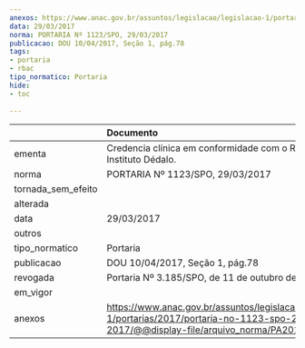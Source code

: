 ```yaml
---
anexos: https://www.anac.gov.br/assuntos/legislacao/legislacao-1/portarias/2017/portaria-no-1123-spo-29-03-2017/@@display-file/arquivo_norma/PA2017-1123.pdf
data: 29/03/2017
norma: PORTARIA Nº 1123/SPO, 29/03/2017
publicacao: DOU 10/04/2017, Seção 1, pág.78
tags:
- portaria
- rbac
tipo_normatico: Portaria
hide: 
- toc 
 
---
```


|                    | Documento                                                                                                                                            |
|:-------------------|:-----------------------------------------------------------------------------------------------------------------------------------------------------|
| ementa             | Credencia clínica em conformidade com o RBAC nº 67 - Instituto Dédalo.                                                                               |
| norma              | PORTARIA Nº 1123/SPO, 29/03/2017                                                                                                                     |
| tornada_sem_efeito |                                                                                                                                                      |
| alterada           |                                                                                                                                                      |
| data               | 29/03/2017                                                                                                                                           |
| outros             |                                                                                                                                                      |
| tipo_normatico     | Portaria                                                                                                                                             |
| publicacao         | DOU 10/04/2017, Seção 1, pág.78                                                                                                                      |
| revogada           | Portaria Nº 3.185/SPO, de 11 de outubro de 2018                                                                                                      |
| em_vigor           |                                                                                                                                                      |
| anexos             | https://www.anac.gov.br/assuntos/legislacao/legislacao-1/portarias/2017/portaria-no-1123-spo-29-03-2017/@@display-file/arquivo_norma/PA2017-1123.pdf |